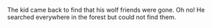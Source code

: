 The kid came back to find that his wolf friends were gone. Oh no! He searched everywhere in the forest but could not find them.